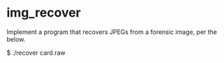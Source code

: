 # img_recover

Implement a program that recovers JPEGs from a forensic image, per the below.

$ ./recover card.raw
